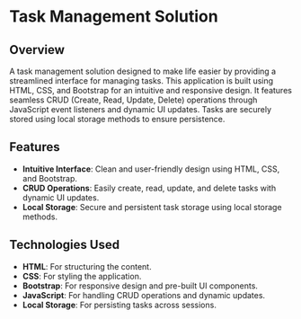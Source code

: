 # Task Management Solution

## Overview

A task management solution designed to make life easier by providing a streamlined interface for managing tasks. This application is built using HTML, CSS, and Bootstrap for an intuitive and responsive design. It features seamless CRUD (Create, Read, Update, Delete) operations through JavaScript event listeners and dynamic UI updates. Tasks are securely stored using local storage methods to ensure persistence.

## Features

- **Intuitive Interface**: Clean and user-friendly design using HTML, CSS, and Bootstrap.
- **CRUD Operations**: Easily create, read, update, and delete tasks with dynamic UI updates.
- **Local Storage**: Secure and persistent task storage using local storage methods.

## Technologies Used

- **HTML**: For structuring the content.
- **CSS**: For styling the application.
- **Bootstrap**: For responsive design and pre-built UI components.
- **JavaScript**: For handling CRUD operations and dynamic updates.
- **Local Storage**: For persisting tasks across sessions.
